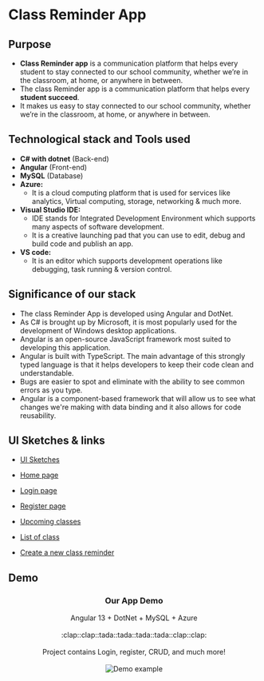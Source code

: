 # Class Reminder App

## Purpose

- **Class Reminder app** is a communication platform that helps every student to stay connected to our school community, whether we’re in the classroom, at home, or anywhere in between.
- The class Reminder app is a communication platform that helps every **student succeed**.
- It makes us easy to stay connected to our school community, whether we’re in the classroom, at home, or anywhere in between.

## Technological stack and Tools used

- **C# with dotnet** (Back-end)
- **Angular** (Front-end)
- **MySQL** (Database)
- **Azure:**
  - It is a cloud computing platform that is used for services like analytics, Virtual computing, storage, networking & much more.
- **Visual Studio IDE:**
  - IDE stands for Integrated Development Environment which supports many aspects of software development.
  - It is a creative launching pad that you can use to edit, debug and build code and publish an app.
- **VS code:**
  - It is an editor which supports development operations like debugging, task running & version control.

## Significance of our stack

- The class Reminder App is developed using Angular and DotNet.
- As C# is brought up by Microsoft, it is most popularly used for the development of Windows desktop applications.
- Angular is an open-source JavaScript framework most suited to developing this application.
- Angular is built with TypeScript. The main advantage of this strongly typed language is that it helps developers to keep their code clean and understandable.
- Bugs are easier to spot and eliminate with the ability to see common errors as you type.
- Angular is a component-based framework that will allow us to see what changes we're making with data binding and it also allows for code reusability.

## UI Sketches & links

- [UI Sketches](https://github.com/TejaswiNallavolu/angular-app-heroku/tree/main/UI%20Screens)

- [Home page](https://authprojectfordeploy.azurewebsites.net/)
- [Login page](https://authprojectfordeploy.azurewebsites.net/login)
- [Register page](https://authprojectfordeploy.azurewebsites.net/register)
- [Upcoming classes](https://authprojectfordeploy.azurewebsites.net/list)

- [List of class](https://authprojectfordeploy.azurewebsites.net/class-list)
- [Create a new class reminder](https://authprojectfordeploy.azurewebsites.net/class-list)

## Demo

<p align="center">
  <h3 align="center">Our App Demo</h3>

  <p align="center">
     Angular 13 + DotNet + MySQL + Azure
    <br>
    <br>
    :clap::clap::tada::tada::tada::tada::clap::clap:
    <br>
    <br>
    Project contains Login, register, CRUD, and much more!
    <br>
    <br>
    <img src="https://github.com/TejaswiNallavolu/angular-app-heroku/blob/main/UI%20Screens/classreminder.gif" alt="Demo example"/>
    <br>
    <br>
  </p>
</p>
